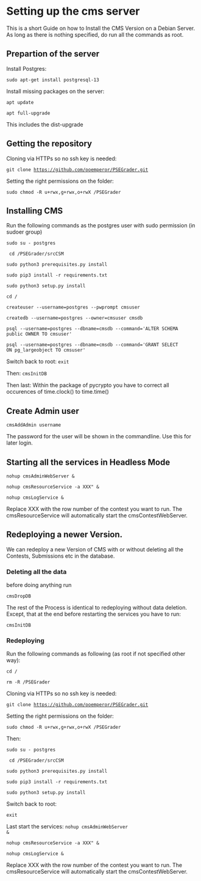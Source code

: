 # Setting up the cms server

This is a short Guide on how to Install the CMS Version on a Debian Server. As long as there is nothing specified, do run all the commands as root. 

## Prepartion of the server

Install Postgres:

<code>sudo apt-get install postgresql-13</code>

Install missing packages on the server:

<code>apt update</code>

<code>apt full-upgrade</code>

This includes the dist-upgrade

## Getting the repository
Cloning via HTTPs so no ssh key is needed:

<code>git clone https://github.com/ooemperor/PSEGrader.git </code>

Setting the right permissions on the folder:

<code>sudo chmod -R u+rwx,g+rwx,o+rwX /PSEGrader</code>


## Installing CMS
Run the following commands as the postgres user with sudo permission (in sudoer group)

<code>sudo su - postgres</code>

<code> cd /PSEGrader/srcCSM </code>

<code>sudo python3 prerequisites.py install</code>

<code>sudo pip3 install -r requirements.txt</code>


<code>sudo python3 setup.py install</code>

<code>cd /</code>

<code>createuser --username=postgres --pwprompt cmsuser</code>

<code>createdb --username=postgres --owner=cmsuser cmsdb</code>

<code>psql --username=postgres --dbname=cmsdb --command='ALTER SCHEMA public OWNER TO cmsuser'</code>

<code>psql --username=postgres --dbname=cmsdb --command='GRANT SELECT ON pg_largeobject TO cmsuser'</code>

Switch back to root:
<code>exit</code>

Then:
<code>cmsInitDB</code>

Then last:
Within the package of pycrypto you have to correct all occurences of time.clock() to time.time()


## Create Admin user
<code>cmsAddAdmin username</code>

The password for the user will be shown in the commandline. 
Use this for later login. 


## Starting all the services in Headless Mode

<code>nohup cmsAdminWebServer &</code>

<code>nohup cmsResourceService -a XXX" &</code>

<code>nohup cmsLogService &</code>

Replace XXX with the row number of the contest you want to run. The cmsResourceService will automatically start the cmsContestWebServer. 


## Redeploying a newer Version. 
We can redeploy a new Version of CMS with or without deleting all the Contests, Submissions etc in the database. 

### Deleting all the data
before doing anything run 

<code>cmsDropDB</code>

The rest of the Process is identical to redeploying without data deletion. Except, that at the end before restarting the services you have to run:

<code>cmsInitDB</code>

### Redeploying
Run the following commands as following (as root if not specified other way):

<code>cd / </code>

<code>rm -R /PSEGrader</code>

Cloning via HTTPs so no ssh key is needed:

<code>git clone https://github.com/ooemperor/PSEGrader.git </code>

Setting the right permissions on the folder:

<code>sudo chmod -R u+rwx,g+rwx,o+rwX /PSEGrader</code>

Then:

<code>sudo su - postgres</code>

<code> cd /PSEGrader/srcCSM </code>

<code>sudo python3 prerequisites.py install</code>

<code>sudo pip3 install -r requirements.txt</code>


<code>sudo python3 setup.py install</code>

Switch back to root:

<code>exit</code>

Last start the services:
<code>nohup cmsAdminWebServer &</code>

<code>nohup cmsResourceService -a XXX" &</code>

<code>nohup cmsLogService &</code>

Replace XXX with the row number of the contest you want to run. The cmsResourceService will automatically start the cmsContestWebServer. 